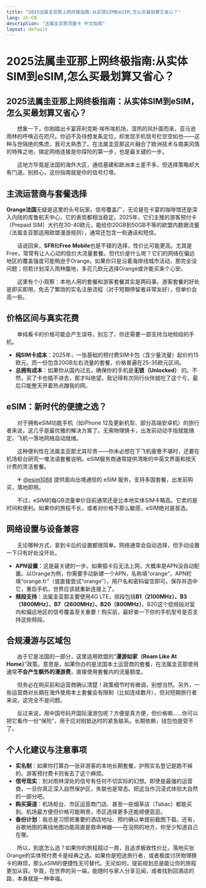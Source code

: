 ```yaml
---
title: "2025法属圭亚那上网终极指南:从实体SIM到eSIM,怎么买最划算又省心？"
lang: zh-CN
description: "法属圭亚那流量卡 中文指南"
layout: default
---
```

# 2025法属圭亚那上网终极指南:从实体SIM到eSIM,怎么买最划算又省心？

## 2025法属圭亚那上网终极指南：从实体SIM到eSIM，怎么买最划算又省心？

　　想象一下，你刚踏出卡宴菲利克斯·埃布埃机场，湿热的风扑面而来，亚马逊雨林的呼唤近在咫尺。你迫不及待想发条定位，却发现手机信号栏空空如也——这种与世隔绝的焦虑，我可太熟悉了。在法属圭亚那这片融合了欧洲技术与南美风情的特殊之地，搞定网络连接是你探险的第一步，也是最关键的一步。

　　这地方毕竟是法国的海外大区，通信基建和欧洲本土差不多，但选择策略却大有门道。别担心，这份指南就是你的信号灯塔。

## 主流运营商与套餐选择

**Orange法国**无疑是这里的头号玩家。信号覆盖广，无论是在卡宴的咖啡馆还是深入内陆的库鲁航天中心，它的表现都相当稳定。2025年，它们主推的游客预付卡（Prepaid SIM）大约在30-40欧元，能给你20GB到50GB不等的欧盟内数据流量（法属圭亚那适用欧盟漫游规则），通常还包含一些通话和短信。

　　话说回来，**SFR**和**Free Mobile**也是不错的选择，性价比可能更高。尤其是Free，常常有让人心动的低价大流量套餐。但代价是什么呢？它们的网络在偏远地区的覆盖强度可能稍逊于Orange。如果你只是沿着海岸线城市活动，那完全没问题；但若计划深入雨林腹地，多花几欧元选择Orange或许能买来个心安。

　　这里有个小观察：本地人用的套餐和游客套餐其实是两码事。游客套餐的好处是即买即用，免去了繁琐的实名注册流程（对于短期停留者非常友好），但单价会高一些。

## 价格区间与真实花费

　　单纯看卡的价格可能会产生误导。别忘了，你还需要一部支持当地频段的手机。

*   **纯SIM卡成本**：2025年，一张基础的预付费SIM卡包（含少量流量）起价约15欧元。而一份包含20GB左右流量的套餐，价格普遍在25-35欧元区间。
*   **总拥有成本**：如果你从国内过去，确保你的手机是**无锁（Unlocked）** 的。不然，买了卡也插不进去，那才叫绝望。我记得有次同行伙伴就吃了这个亏，最后只能整天开着热点蹭我的网。

## eSIM：新时代的便捷之选？

　　对于拥有eSIM功能手机（如iPhone 12及更新机型、部分高端安卓机）的旅行者来说，这几乎是最优雅的解决方案了。无需物理换卡，出发前动动手指就能搞定，飞机一落地网络自动就绪。

　　这种便利性在法属圭亚那尤其珍贵——你未必想在下飞机疲惫不堪时，还要在机场柜台研究一堆法语套餐说明。eSIM服务商通常提供清晰的中英文界面和按天计费的灵活套餐。

　　✈ [@esim1088](https://t.me/s/esim1088) 提供面向出境通信的 eSIM 服务，支持多国套餐，出发前购买，落地即用。

　　不过，eSIM的每GB流量单价目前通常还是比本地实体SIM卡略高。它卖的是时间和便利。如果你的旅程不长，或者对价格不那么敏感，eSIM绝对是首选。

## 网络设置与设备兼容

　　无论哪种方式，拿到卡后的设置都很简单。网络通常会自动选择，但手动设置一下只有好处没坏处。

*   **APN设置**：这是最关键的一步。如果插卡后无法上网，大概率是APN没自动配置。以Orange为例，你需要手动新建一个APN，名称填“orange”，APN栏填“orange.fr”（或直接尝试“orange”），用户名和密码留空即可。保存并选中它，重启手机，世界应该就重新连接上了。
*   **频段支持**：法属圭亚那主要使用4G LTE，频段包括**B1（2100MHz）、B3（1800MHz）、B7（2600MHz）、B20（800MHz）**。B20这个低频段对室内和偏远地区的信号覆盖至关重要！购买前，最好查一下你的手机型号是否支持这些频段。

## 合规漫游与区域包

　　由于它是法国的一部分，这里适用欧盟的“**漫游如家（Roam Like At Home）**”政策。意思是，如果你办的是法国本土运营商的套餐，在法属圭亚那使用通常**不会产生额外的漫游费**，直接使用套餐内的流量额度。

　　但务必在购买前和运营商确认清楚！政策细节时有微调，别想当然。另外，一些运营商对长期在海外使用本土套餐会有限制（比如连续数月），但对短期旅行者来说，这完全不是问题。

　　反过来说，用中国号码开国际漫游包呢？方便是真方便，但价格嘛……你可以把它看作一份“保险”，用于应对刚抵达时的紧急联系。长期依赖，钱包怕是受不了。

## 个人化建议与注意事项

*   **实名制**：如果你打算办一张非游客的本地长期套餐，护照实名登记是跑不掉的。游客预付费卡则省去了这个麻烦。
*   **信号现实**：别对雨林深处的信号有任何不切实际的幻想。即使是最强的运营商，一旦你真正深入自然保护区，失联也是常态。把这当作沉浸式体验大自然的一部分吧。
*   **购买渠道**：机场柜台、市区运营商门店、甚至一些烟草店（Tabac）都能买到。机场最方便但价格可能稍贵，市区选择更多还能顺便逛逛。
*   **备份计划**：我总是习惯把重要的酒店地址、预约确认单提前截图下载。还有，谷歌地图的离线地图功能简直是救命神器——在没网的地方，你至少知道自己在哪。

　　所以，到底怎么选？如果你的旅程超过一周，且追求极致性价比，落地买张Orange的实体预付费卡是经典之选。如果你是短途旅行者，或者极度讨厌物理换卡的麻烦，那么eSIM的便捷性无可替代。无论如何，提前规划总是能让你的旅程更加从容。毕竟，在世界的另一端，能随时与家人分享见闻，或者找到回酒店的路，本身就是一种幸福。
